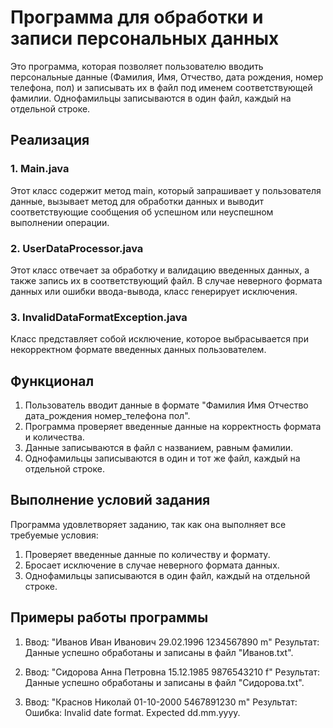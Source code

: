 # Программа для обработки и записи персональных данных

Это программа, которая позволяет пользователю вводить персональные данные (Фамилия, Имя, Отчество, дата рождения, номер телефона, пол) и записывать их в файл под именем соответствующей фамилии. Однофамильцы записываются в один файл, каждый на отдельной строке.

## Реализация

### 1. Main.java
Этот класс содержит метод main, который запрашивает у пользователя данные, вызывает метод для обработки данных и выводит соответствующие сообщения об успешном или неуспешном выполнении операции.

### 2. UserDataProcessor.java
Этот класс отвечает за обработку и валидацию введенных данных, а также запись их в соответствующий файл. В случае неверного формата данных или ошибки ввода-вывода, класс генерирует исключения.

### 3. InvalidDataFormatException.java
Класс представляет собой исключение, которое выбрасывается при некорректном формате введенных данных пользователем.

## Функционал

1. Пользователь вводит данные в формате "Фамилия Имя Отчество дата_рождения номер_телефона пол".
2. Программа проверяет введенные данные на корректность формата и количества.
3. Данные записываются в файл с названием, равным фамилии.
4. Однофамильцы записываются в один и тот же файл, каждый на отдельной строке.

## Выполнение условий задания

Программа удовлетворяет заданию, так как она выполняет все требуемые условия:
1. Проверяет введенные данные по количеству и формату.
2. Бросает исключение в случае неверного формата данных.
3. Однофамильцы записываются в один файл, каждый на отдельной строке.

## Примеры работы программы

1. Ввод: "Иванов Иван Иванович 29.02.1996 1234567890 m"
   Результат: Данные успешно обработаны и записаны в файл "Иванов.txt".

2. Ввод: "Сидорова Анна Петровна 15.12.1985 9876543210 f"
   Результат: Данные успешно обработаны и записаны в файл "Сидорова.txt".

3. Ввод: "Краснов Николай 01-10-2000 5467891230 m"
   Результат: Ошибка: Invalid date format. Expected dd.mm.yyyy.
